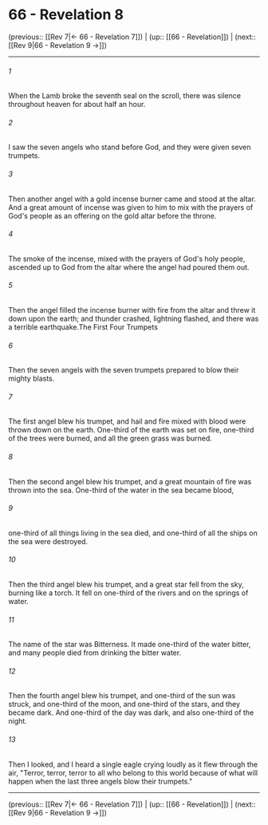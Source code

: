 # 66 - Revelation 8

(previous:: [[Rev 7|← 66 - Revelation 7]]) | (up:: [[66 - Revelation]]) | (next:: [[Rev 9|66 - Revelation 9 →]])

***


###### 1 
When the Lamb broke the seventh seal on the scroll, there was silence throughout heaven for about half an hour. 

###### 2 
I saw the seven angels who stand before God, and they were given seven trumpets. 

###### 3 
Then another angel with a gold incense burner came and stood at the altar. And a great amount of incense was given to him to mix with the prayers of God's people as an offering on the gold altar before the throne. 

###### 4 
The smoke of the incense, mixed with the prayers of God's holy people, ascended up to God from the altar where the angel had poured them out. 

###### 5 
Then the angel filled the incense burner with fire from the altar and threw it down upon the earth; and thunder crashed, lightning flashed, and there was a terrible earthquake.The First Four Trumpets 

###### 6 
Then the seven angels with the seven trumpets prepared to blow their mighty blasts. 

###### 7 
The first angel blew his trumpet, and hail and fire mixed with blood were thrown down on the earth. One-third of the earth was set on fire, one-third of the trees were burned, and all the green grass was burned. 

###### 8 
Then the second angel blew his trumpet, and a great mountain of fire was thrown into the sea. One-third of the water in the sea became blood, 

###### 9 
one-third of all things living in the sea died, and one-third of all the ships on the sea were destroyed. 

###### 10 
Then the third angel blew his trumpet, and a great star fell from the sky, burning like a torch. It fell on one-third of the rivers and on the springs of water. 

###### 11 
The name of the star was Bitterness. It made one-third of the water bitter, and many people died from drinking the bitter water. 

###### 12 
Then the fourth angel blew his trumpet, and one-third of the sun was struck, and one-third of the moon, and one-third of the stars, and they became dark. And one-third of the day was dark, and also one-third of the night. 

###### 13 
Then I looked, and I heard a single eagle crying loudly as it flew through the air, "Terror, terror, terror to all who belong to this world because of what will happen when the last three angels blow their trumpets."

***

(previous:: [[Rev 7|← 66 - Revelation 7]]) | (up:: [[66 - Revelation]]) | (next:: [[Rev 9|66 - Revelation 9 →]])
